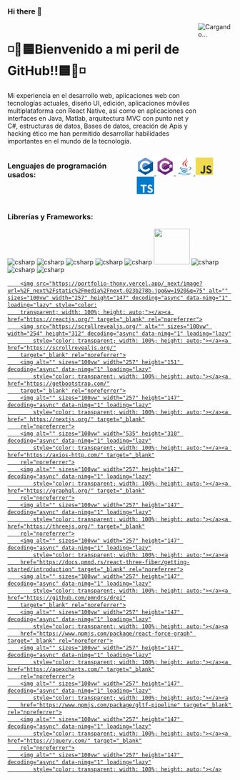 ### Hi there 👋

<!--
**thonyDeveloperSoftware77/thonyDeveloperSoftware77** is a ✨ _special_ ✨ repository because its `README.md` (this file) appears on your GitHub profile.

Here are some ideas to get you started:

- 🔭 I’m currently working on ...
- 🌱 I’m currently learning ...
- 👯 I’m looking to collaborate on ...
- 🤔 I’m looking for help with ...
- 💬 Ask me about ...
- 📫 How to reach me: ...
- 😄 Pronouns: ...
- ⚡ Fun fact: ...
-->
<div style="display: flex; flex-direction: row;">
  <div >
    <h1>◽🔹🟦Bienvenido a mi peril de GitHub!!🟦🔹◽</h1>
    <p>Mi experiencia en el desarrollo web, aplicaciones web con tecnologías actuales, diseño UI, edición, aplicaciones móviles multiplataforma con React Native, así como en aplicaciones con interfaces en Java, Matlab, arquitectura MVC con punto net y C#, estructuras de datos, Bases de datos, creación de Apis y hacking ético me han permitido desarrollar habilidades importantes en el mundo de la tecnología. </p>
  </div>
  <div>
     <img src="https://so-development.org/wp-content/uploads/2021/11/full-stack-development.gif" alt="Cargando...">
  </div>
</div>

<div style="display: flex; flex-direction: row; justify-content: space-between;">
  <h3 align="left">Lenguajes de programación usados:</h3>
    <p align="left"> <a href="https://www.cprogramming.com/" target="_blank" rel="noreferrer"> 
      <img src="https://raw.githubusercontent.com/devicons/devicon/master/icons/c/c-original.svg" alt="c" width="40" height="40"/> 
      </a> <a href="https://www.w3schools.com/cs/" target="_blank" rel="noreferrer"> 
      <img src="https://raw.githubusercontent.com/devicons/devicon/master/icons/csharp/csharp-original.svg" alt="csharp" width="40" height="40"/> 
      </a> <a href="https://www.java.com" target="_blank" rel="noreferrer"> 
      <img src="https://raw.githubusercontent.com/devicons/devicon/master/icons/java/java-original.svg" alt="java" width="40" height="40"/> 
      </a> <a href="https://developer.mozilla.org/en-US/docs/Web/JavaScript" target="_blank" rel="noreferrer"> 
      <img src="https://raw.githubusercontent.com/devicons/devicon/master/icons/javascript/javascript-original.svg" alt="javascript" width="40" height="40"/>
      </a> <a href="https://www.typescriptlang.org/" target="_blank" rel="noreferrer"> 
      <img src="https://raw.githubusercontent.com/devicons/devicon/master/icons/typescript/typescript-original.svg" alt="typescript" width="40" height="40"/> </a> </p>
</div>
<div>
    <h3 align="left">Librerías y Frameworks:</h3>
  <img src="https://portfolio-thony.vercel.app/_next/image?url=%2F_next%2Fstatic%2Fmedia%2FVuforia.133a40bf.jpg&w=128&q=75" alt="csharp" width="80" height="80"/> 
     
   <img src="https://portfolio-thony.vercel.app/_next/image?url=%2F_next%2Fstatic%2Fmedia%2FUnity.d3f064c7.jpg&w=128&q=75" alt="csharp" width="80" height="80"/>
   <img src="https://portfolio-thony.vercel.app/_next/image?url=%2F_next%2Fstatic%2Fmedia%2FFigma.d177f2ee.jpg&w=128&q=75" alt="csharp" width="80" height="80"/>
   <img src="https://portfolio-thony.vercel.app/_next/image?url=%2F_next%2Fstatic%2Fmedia%2FGit.6779426c.jpg&w=128&q=75" alt="csharp" width="80" height="80"/>
   <img src="https://portfolio-thony.vercel.app/_next/image?url=%2F_next%2Fstatic%2Fmedia%2FGithub.8bed1450.jpg&w=128&q=75" alt="csharp" width="80" height="80"/>
  <img src="https://portfolio-thony.vercel.app/_next/image?url=%2F_next%2Fstatic%2Fmedia%2FPhotoshop.46eedd4e.jpg&w=128&q=75" width="80"  height="80"/>
  <img src="https://portfolio-thony.vercel.app/_next/image?url=%2F_next%2Fstatic%2Fmedia%2Fuml.9cb49a29.jpg&w=128&q=75" alt="csharp" width="80" height="80"/>
  <img src="https://portfolio-thony.vercel.app/_next/image?url=%2F_next%2Fstatic%2Fmedia%2FAppInventor.cd988555.jpg&w=128&q=75" alt="csharp" width="80" height="80"/>
   <img src="https://portfolio-thony.vercel.app/_next/image?url=%2F_next%2Fstatic%2Fmedia%2FMixamo.34dcb46c.jpg&w=128&q=75" alt="csharp" width="80" height="80"/>
 
 </div>
 <div class="gridContainer"><a href="https://scrollrevealjs.org/" target="_blank" rel="noreferrer">

        <img src="https://portfolio-thony.vercel.app/_next/image?url=%2F_next%2Fstatic%2Fmedia%2Fnext.023b278b.jpg&w=1920&q=75" alt="" sizes="100vw" width="257" height="147" decoding="async" data-nimg="1" loading="lazy" style="color:
        transparent; width: 100%; height: auto;"></a><a href="https://reactjs.org/" target="_blank" rel="noreferrer">
        <img src="https://scrollrevealjs.org/" alt="" sizes="100vw" width="254" height="312" decoding="async" data-nimg="1" loading="lazy"
            style="color: transparent; width: 100%; height: auto;"></a><a href="https://scrollrevealjs.org/"
        target="_blank" rel="noreferrer">
        <img alt="" sizes="100vw" width="257" height="151" decoding="async" data-nimg="1" loading="lazy"
            style="color: transparent; width: 100%; height: auto;"></a><a href="https://getbootstrap.com/"
        target="_blank" rel="noreferrer">
        <img alt="" sizes="100vw" width="257" height="147" decoding="async" data-nimg="1" loading="lazy"
            style="color: transparent; width: 100%; height: auto;"></a><a href=" https://nextjs.org/" target="_blank"
        rel="noreferrer">
        <img alt="" sizes="100vw" width="535" height="310" decoding="async" data-nimg="1" loading="lazy"
            style="color: transparent; width: 100%; height: auto;"></a><a href="https://axios-http.com/" target="_blank"
        rel="noreferrer">
        <img alt="" sizes="100vw" width="257" height="147" decoding="async" data-nimg="1" loading="lazy"
            style="color: transparent; width: 100%; height: auto;"></a><a href="https://graphql.org/" target="_blank"
        rel="noreferrer">
        <img alt="" sizes="100vw" width="257" height="147" decoding="async" data-nimg="1" loading="lazy"
            style="color: transparent; width: 100%; height: auto;"></a><a href="https://threejs.org/" target="_blank"
        rel="noreferrer">
        <img alt="" sizes="100vw" width="257" height="147" decoding="async" data-nimg="1" loading="lazy"
            style="color: transparent; width: 100%; height: auto;"></a><a
        href="https://docs.pmnd.rs/react-three-fiber/getting-started/introduction" target="_blank" rel="noreferrer">
        <img alt="" sizes="100vw" width="257" height="147" decoding="async" data-nimg="1" loading="lazy"
            style="color: transparent; width: 100%; height: auto;"></a><a href="https://github.com/pmndrs/drei"
        target="_blank" rel="noreferrer">
        <img alt="" sizes="100vw" width="257" height="147" decoding="async" data-nimg="1" loading="lazy"
            style="color: transparent; width: 100%; height: auto;"></a><a
        href="https://www.npmjs.com/package/react-force-graph" target="_blank" rel="noreferrer">
        <img alt="" sizes="100vw" width="257" height="147" decoding="async" data-nimg="1" loading="lazy"
            style="color: transparent; width: 100%; height: auto;"></a><a href="https://apexcharts.com/" target="_blank"
        rel="noreferrer">
        <img alt="" sizes="100vw" width="257" height="147" decoding="async" data-nimg="1" loading="lazy"
            style="color: transparent; width: 100%; height: auto;"></a><a
        href="https://www.npmjs.com/package/gltf-pipeline" target="_blank" rel="noreferrer">
        <img alt="" sizes="100vw" width="257" height="147" decoding="async" data-nimg="1" loading="lazy"
            style="color: transparent; width: 100%; height: auto;"></a><a href="https://jquery.com/" target="_blank"
        rel="noreferrer">
        <img alt="" sizes="100vw" width="257" height="147" decoding="async" data-nimg="1" loading="lazy"
            style="color: transparent; width: 100%; height: auto;"></a>
        
</div>
